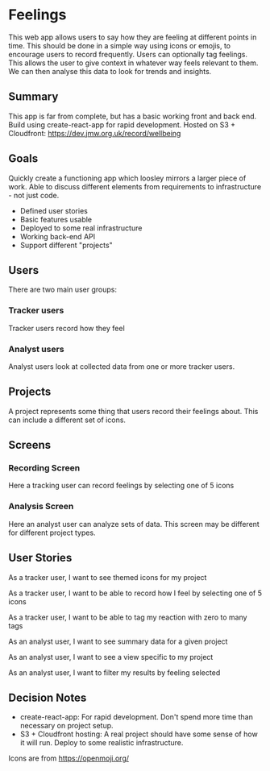 # Feelings

This web app allows users to say how they are feeling at different points in time.
This should be done in a simple way using icons or emojis, to encourage users to record frequently.
Users can optionally tag feelings. This allows the user to give context in whatever way feels relevant to them.
We can then analyse this data to look for trends and insights.

## Summary
This app is far from complete, but has a basic working front and back end.
Build using create-react-app for rapid development.
Hosted on S3 + Cloudfront: https://dev.jmw.org.uk/record/wellbeing

## Goals
Quickly create a functioning app which loosley mirrors a larger piece of work.
Able to discuss different elements from requirements to infrastructure - not just code.
- Defined user stories
- Basic features usable
- Deployed to some real infrastructure
- Working back-end API
- Support different "projects"

## Users
There are two main user groups:

### Tracker users
Tracker users record how they feel

### Analyst users
Analyst users look at collected data from one or more tracker users.

## Projects
A project represents some thing that users record their feelings about.
This can include a different set of icons.

## Screens
### Recording Screen
Here a tracking user can record feelings by selecting one of 5 icons
### Analysis Screen
Here an analyst user can analyze sets of data. This screen may be different for different project types.

## User Stories
As a tracker user, I want to see themed icons for my project

As a tracker user, I want to be able to record how I feel by selecting one of 5 icons

As a tracker user, I want to be able to tag my reaction with zero to many tags

As an analyst user, I want to see summary data for a given project

As an analyst user, I want to see a view specific to my project

As an analyst user, I want to filter my results by feeling selected


## Decision Notes
- create-react-app: For rapid development. Don't spend more time than necessary on project setup.
- S3 + Cloudfront hosting: A real project should have some sense of how it will run. Deploy to some realistic infrastructure.

Icons are from https://openmoji.org/
